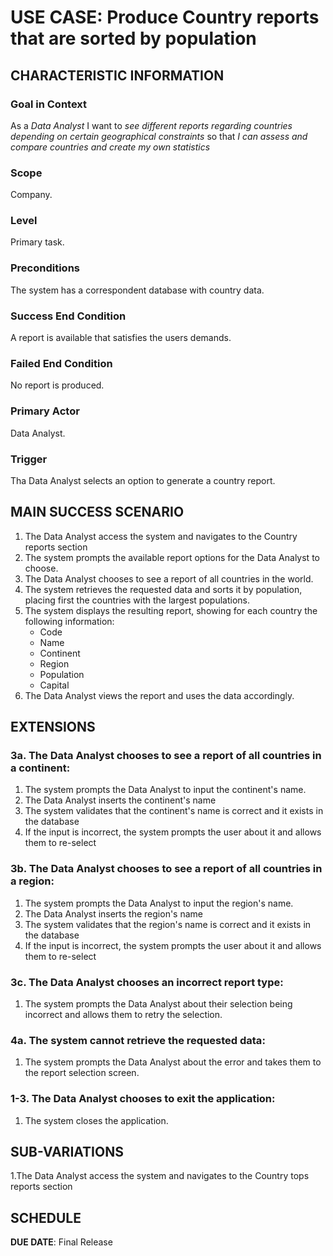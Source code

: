 # USE CASE: Produce Country reports that are sorted by population

## CHARACTERISTIC INFORMATION

### Goal in Context

As a *Data Analyst* I want to *see different reports regarding countries depending on certain geographical constraints* so that *I can assess and compare countries and create my own statistics*

### Scope

Company.

### Level

Primary task.

### Preconditions

The system has a correspondent database with country data.

### Success End Condition

A report is available that satisfies the users demands.

### Failed End Condition

No report is produced.

### Primary Actor

Data Analyst.

### Trigger

Tha Data Analyst selects an option to generate a country report.

## MAIN SUCCESS SCENARIO

1. The Data Analyst access the system and navigates to the Country reports section
2. The system prompts the available report options for the Data Analyst to choose.
3. The Data Analyst chooses to see a report of all countries in the world.
4. The system retrieves the requested data and sorts it by population, placing first the countries with the largest populations.
5. The system displays the resulting report, showing for each country the following information:
   - Code
   - Name
   - Continent
   - Region
   - Population
   - Capital
6. The Data Analyst views the report and uses the data accordingly.
## EXTENSIONS
###  

### 3a. **The Data Analyst chooses to see a report of all countries in a continent**:
1. The system prompts the Data Analyst to input the continent's name.
2. The Data Analyst inserts the continent's name
3. The system validates that the continent's name is correct and it exists in the database
4. If the input is incorrect, the system prompts the user about it and allows them to re-select
### 3b. **The Data Analyst chooses to see a report of all countries in a region**:
1. The system prompts the Data Analyst to input the region's name.
2. The Data Analyst inserts the region's name
3. The system validates that the region's name is correct and it exists in the database
4. If the input is incorrect, the system prompts the user about it and allows them to re-select
### 3c. **The Data Analyst chooses an incorrect report type**:
1. The system prompts the Data Analyst about their selection being incorrect and allows them to retry the selection.
### 4a. **The system cannot retrieve the requested data**:
1. The system prompts the Data Analyst about the error and takes them to the report selection screen.
### 1-3. **The Data Analyst chooses to exit the application**:
1. The system closes the application.
## SUB-VARIATIONS

1.The Data Analyst access the system and navigates to the Country tops reports section

## SCHEDULE

**DUE DATE**: Final Release